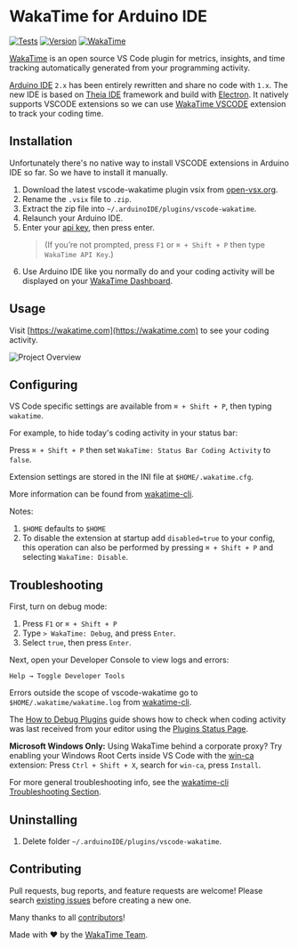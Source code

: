 # WakaTime for Arduino IDE

[![Tests](https://img.shields.io/github/actions/workflow/status/wakatime/vscode-wakatime/on_push.yml?branch=master&label=tests)](https://github.com/wakatime/vscode-wakatime/actions)
[![Version](https://img.shields.io/visual-studio-marketplace/v/WakaTime.vscode-wakatime.png?label=Visual%20Studio%20Marketplace)](https://marketplace.visualstudio.com/items?itemName=WakaTime.vscode-wakatime)
[![WakaTime](https://wakatime.com/badge/github/wakatime/vscode-wakatime.png?branch=master)](https://wakatime.com/badge/github/wakatime/vscode-wakatime)

[WakaTime][wakatime] is an open source VS Code plugin for metrics, insights, and time tracking automatically generated from your programming activity.

[Arduino IDE](https://github.com/arduino/arduino-ide) `2.x` has been entirely rewritten and share no code with `1.x`. The new IDE is based on [Theia IDE](https://theia-ide.org/) framework and build with [Electron](https://www.electronjs.org/). It natively supports VSCODE extensions so we can use [WakaTime VSCODE](https://github.com/wakatime/vscode-wakatime) extension to track your coding time.

## Installation

Unfortunately there's no native way to install VSCODE extensions in Arduino IDE so far. So we have to install it manually.

1. Download the latest vscode-wakatime plugin vsix from [open-vsx.org](https://open-vsx.org/extension/WakaTime/vscode-wakatime).
2. Rename the `.vsix` file to `.zip`.
3. Extract the zip file into `~/.arduinoIDE/plugins/vscode-wakatime`.
4. Relaunch your Arduino IDE.
5. Enter your [api key](https://wakatime.com/api-key), then press enter.
   > (If you’re not prompted, press `F1` or `⌘ + Shift + P` then type `WakaTime API Key`.)
6. Use Arduino IDE like you normally do and your coding activity will be displayed on your [WakaTime Dashboard](https://wakatime.com/).

## Usage

Visit [https://wakatime.com](https://wakatime.com) to see your coding activity.

![Project Overview](https://wakatime.com/static/img/ScreenShots/Screen-Shot-2016-03-21.png)

## Configuring

VS Code specific settings are available from `⌘ + Shift + P`, then typing `wakatime`.

For example, to hide today's coding activity in your status bar:

Press `⌘ + Shift + P` then set `WakaTime: Status Bar Coding Activity` to `false`.

Extension settings are stored in the INI file at `$HOME/.wakatime.cfg`.

More information can be found from [wakatime-cli][wakatime-cli configs].

Notes:

1. `$HOME` defaults to `$HOME`
1. To disable the extension at startup add `disabled=true` to your config, this operation can also be performed by pressing `⌘ + Shift + P` and selecting `WakaTime: Disable`.

## Troubleshooting

First, turn on debug mode:

1. Press `F1` or `⌘ + Shift + P`
2. Type `> WakaTime: Debug`, and press `Enter`.
3. Select `true`, then press `Enter`.

Next, open your Developer Console to view logs and errors:

`Help → Toggle Developer Tools`

Errors outside the scope of vscode-wakatime go to `$HOME/.wakatime/wakatime.log` from [wakatime-cli][wakatime-cli help].

The [How to Debug Plugins][how to debug] guide shows how to check when coding activity was last received from your editor using the [Plugins Status Page][plugins status page].

**Microsoft Windows Only:** Using WakaTime behind a corporate proxy? Try enabling your Windows Root Certs inside VS Code with the [win-ca][winca] extension:
Press `Ctrl + Shift + X`, search for `win-ca`, press `Install`.

For more general troubleshooting info, see the [wakatime-cli Troubleshooting Section][wakatime-cli help].

## Uninstalling

1. Delete folder `~/.arduinoIDE/plugins/vscode-wakatime`.

## Contributing

Pull requests, bug reports, and feature requests are welcome!
Please search [existing issues][issues] before creating a new one.

Many thanks to all [contributors](AUTHORS)!

Made with :heart: by the [WakaTime Team][about].

[wakatime]: https://wakatime.com/vs-code
[wakatime-cli help]: https://github.com/wakatime/wakatime-cli/blob/develop/TROUBLESHOOTING.md
[wakatime-cli configs]: https://github.com/wakatime/wakatime-cli/blob/develop/USAGE.md
[how to debug]: https://wakatime.com/faq#debug-plugins
[plugins status page]: https://wakatime.com/plugin-status
[winca]: https://github.com/ukoloff/win-ca/tree/master/vscode
[issues]: https://github.com/wakatime/vscode-wakatime/issues
[about]: https://wakatime.com/about
